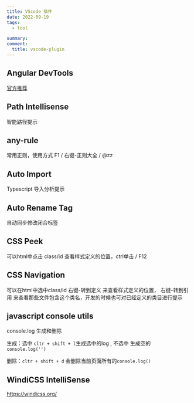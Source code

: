 ```yaml
---
title: VScode 插件
date: 2022-09-19
tags:
  - tool

summary: 
comment:
  title: vscode-plugin
---
```


## Angular DevTools
[官方推荐](https://angular.io/guide/devtools)

## Path Intellisense
智能路径提示

## any-rule
常用正则，使用方式 F1 / 右键-正则大全 / @zz

## Auto Import
Typescript 导入分析提示

## Auto Rename Tag
自动同步修改闭合标签

## CSS Peek
可以html中点击 class/id 查看样式定义的位置，ctrl单击 / F12

## CSS Navigation
可以在html中选中class/id 右键-转到定义 来查看样式定义的位置， 右键-转到引用 来查看那些文件包含这个类名，开发的时候也可对已经定义的类目进行提示

## javascript console utils
console.log 生成和删除

生成：选中 `cltr + shift + l`生成选中的log , 不选中 生成空的 `console.log('')`

删除：`cltr + shift + d` 会删除当前页面所有的`console.log()`


## WindiCSS IntelliSense
https://windicss.org/